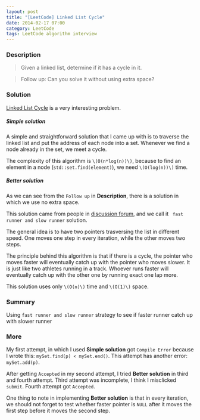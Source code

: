 ```yaml
---
layout: post
title: "[LeetCode] Linked List Cycle"
date: 2014-02-17 07:00
category: LeetCode
tags: LeetCode algorithm interview
---
```


### Description
> Given a linked list, determine if it has a cycle in it.

> Follow up: Can you solve it without using extra space?

### Solution

[Linked List Cycle](http://oj.leetcode.com/problems/linked-list-cycle/) is a very interesting problem.

##### Simple solution

A simple and straightforward solution that I came up with is to traverse the linked list and put the address of each node into a set. Whenever we find a node already in the set, we meet a cycle.

<!--more-->

The complexity of this algorithm is `\(O(n*log(n))\)`, because to find an element in a node (`std::set.find(element)`), we need `\(O(log(n))\)` time.

##### Better solution
As we can see from the `Follow up` in **Description**, there is a solution in which we use no extra space.

This solution came from people in [discussion forum](http://oj.leetcode.com/discuss/122/does-everyone-solved-it-with-o-n-complexity), and we call it ` fast runner and slow runner` solution.

The general idea is to have two pointers trasversing the list in different speed. One moves one step in every iteration, while the other moves two steps.

The principle behind this algorithm is that if there is a cycle, the pointer who moves faster will eventually catch up with the pointer who moves slower. It is just like two athletes running in a track. Whoever runs faster will eventually catch up with the other one by running exact one lap more.

This solution uses only `\(O(n)\)` time and `\(O(1)\)` space.

### Summary
Using `fast runner and slow runner` strategy to see if faster runner catch up with slower runner

### More
My first attempt, in which I used **Simple solution** got `Compile Error` because I wrote this: `mySet.find(p) < mySet.end()`. This attempt has another error: `mySet.add(p)`.

After getting `Accepted` in my second attempt, I tried **Better solution** in third and fourth attempt. Third attempt was incomplete, I think I misclicked `submit`. Fourth attempt got `Accepted`.

One thing to note in implementing **Better solution** is that in every iteration, we should not forget to test whether faster pointer is `NULL` after it moves the first step before it moves the second step.

